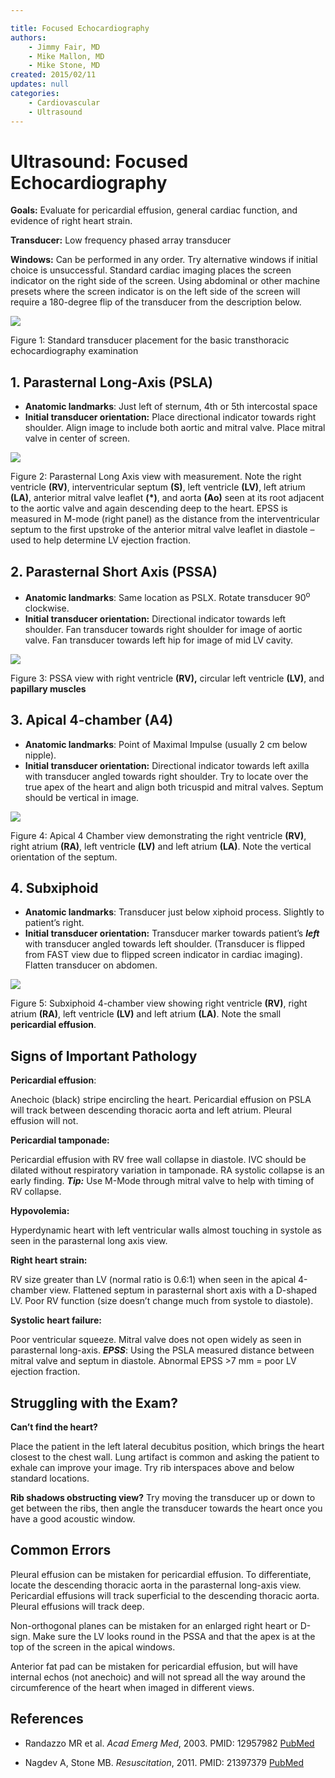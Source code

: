 ```yaml
---

title: Focused Echocardiography
authors:
    - Jimmy Fair, MD
    - Mike Mallon, MD
    - Mike Stone, MD
created: 2015/02/11
updates: null
categories:
    - Cardiovascular
    - Ultrasound
---
```


# Ultrasound: Focused Echocardiography

**Goals:** Evaluate for pericardial effusion, general cardiac function, and evidence of right heart strain.

**Transducer:** Low frequency phased array transducer

**Windows:** Can be performed in any order. Try alternative windows if initial choice is unsuccessful. Standard cardiac imaging places the screen indicator on the right side of the screen. Using abdominal or other machine presets where the screen indicator is on the left side of the screen will require a 180-degree flip of the transducer from the description below.

![](image-1.png)

Figure 1: Standard transducer placement for the basic transthoracic echocardiography examination

## 1. Parasternal Long-Axis (PSLA)

- **Anatomic landmarks**: Just left of sternum, 4th or 5th intercostal space
- **Initial transducer orientation:** Place directional indicator towards right shoulder. Align image to include both aortic and mitral valve. Place mitral valve in center of screen.

![](image-2.png)

Figure 2: Parasternal Long Axis view with measurement. Note the right ventricle **(RV)**, interventricular septum **(S)**, left ventricle **(LV)**, left atrium **(LA)**, anterior mitral valve leaflet **(\*)**, and aorta **(Ao)** seen at its root adjacent to the aortic valve and again descending deep to the heart. EPSS is measured in M-mode (right panel) as the distance from the interventricular septum to the first upstroke of the anterior mitral valve leaflet in diastole – used to help determine LV ejection fraction.

## 2. Parasternal Short Axis (PSSA)

- **Anatomic landmarks**: Same location as PSLX. Rotate transducer 90<sup>o</sup> clockwise.
- **Initial transducer orientation:** Directional indicator towards left shoulder. Fan transducer towards right shoulder for image of aortic valve. Fan transducer towards left hip for image of mid LV cavity.

![](image-3.png)

Figure 3: PSSA view with right ventricle **(RV),** circular left ventricle **(LV)**, and **papillary muscles**

## 3. Apical 4-chamber (A4)

- **Anatomic landmarks**: Point of Maximal Impulse (usually 2 cm below nipple).
- **Initial transducer orientation:** Directional indicator towards left axilla with transducer angled towards right shoulder. Try to locate over the true apex of the heart and align both tricuspid and mitral valves. Septum should be vertical in image.

![](image-4.png)

Figure 4: Apical 4 Chamber view demonstrating the right ventricle **(RV)**, right atrium **(RA)**, left ventricle **(LV)** and left atrium **(LA)**. Note the vertical orientation of the septum.

## 4. Subxiphoid

- **Anatomic landmarks**: Transducer just below xiphoid process. Slightly to patient’s right.
- **Initial transducer orientation:** Transducer marker towards patient’s **_left_** with transducer angled towards left shoulder. (Transducer is flipped from FAST view due to flipped screen indicator in cardiac imaging). Flatten transducer on abdomen.

![](image-5.png)

Figure 5: Subxiphoid 4-chamber view showing right ventricle **(RV)**, right atrium **(RA)**, left ventricle **(LV)** and left atrium **(LA)**. Note the small **pericardial effusion**.

## Signs of Important Pathology

**Pericardial effusion**: 

Anechoic (black) stripe encircling the heart. Pericardial effusion on PSLA will track between descending thoracic aorta and left atrium. Pleural effusion will not.

**Pericardial tamponade:** 

Pericardial effusion with RV free wall collapse in diastole. IVC should be dilated without respiratory variation in tamponade. RA systolic collapse is an early finding. **_Tip:_** Use M-Mode through mitral valve to help with timing of RV collapse.

**Hypovolemia:** 

Hyperdynamic heart with left ventricular walls almost touching in systole as seen in the parasternal long axis view.

**Right heart strain:** 

RV size greater than LV (normal ratio is 0.6:1) when seen in the apical 4-chamber view. Flattened septum in parasternal short axis with a D-shaped LV. Poor RV function (size doesn’t change much from systole to diastole).

**Systolic heart failure:** 

Poor ventricular squeeze. Mitral valve does not open widely as seen in parasternal long-axis. **_EPSS_**: Using the PSLA measured distance between mitral valve and septum in diastole. Abnormal EPSS >7 mm = poor LV ejection fraction.

## Struggling with the Exam?

**Can’t find the heart?**

Place the patient in the left lateral decubitus position, which brings the heart closest to the chest wall. Lung artifact is common and asking the patient to exhale can improve your image. Try rib interspaces above and below standard locations.

**Rib shadows obstructing view?** Try moving the transducer up or down to get between the ribs, then angle the transducer towards the heart once you have a good acoustic window.

## Common Errors

Pleural effusion can be mistaken for pericardial effusion. To differentiate, locate the descending thoracic aorta in the parasternal long-axis view. Pericardial effusions will track superficial to the descending thoracic aorta. Pleural effusions will track deep.

Non-orthogonal planes can be mistaken for an enlarged right heart or D-sign. Make sure the LV looks round in the PSSA and that the apex is at the top of the screen in the apical windows.

Anterior fat pad can be mistaken for pericardial effusion, but will have internal echos (not anechoic) and will not spread all the way around the circumference of the heart when imaged in different views.

## References

- Randazzo MR et al. _Acad Emerg Med_, 2003. PMID: 12957982 [PubMed](http://www.ncbi.nlm.nih.gov/pubmed/?term=Randazzo+Acad+Emerg+Med%2C+2003.)

- Nagdev A, Stone MB. _Resuscitation_, 2011. PMID: 21397379 [PubMed](http://www.ncbi.nlm.nih.gov/pubmed/?term=Nagdev%2C+A.%2C+%26+Stone%2C+M.+B.+Resuscitation%2C+2011.)
